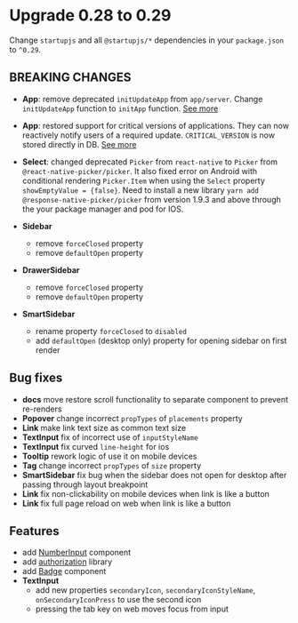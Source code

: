 # Upgrade 0.28 to 0.29

Change `startupjs` and all `@startupjs/*` dependencies in your `package.json` to `^0.29`.

## BREAKING CHANGES

- **App**: remove deprecated `initUpdateApp` from `app/server`. Change `initUpdateApp` function to `initApp` function. [See more](https://github.com/startupjs/startupjs/tree/master/packages/app)

- **App**: restored support for critical versions of applications. They can now reactively notify users of a required update. `CRITICAL_VERSION` is now stored directly in DB. [See more](https://github.com/startupjs/startupjs/tree/master/packages/app)

- **Select**: changed deprecated `Picker` from `react-native` to `Picker` from `@react-native-picker/picker`. It also fixed error on Android with conditional rendering `Picker.Item` when using the `Select` property `showEmptyValue = {false}`. Need to install a new library `yarn add @response-native-picker/picker` from version 1.9.3 and above through the your package manager and pod for IOS.

- **Sidebar**
  - remove `forceClosed` property
  - remove `defaultOpen` property

- **DrawerSidebar**
  - remove `forceClosed` property
  - remove `defaultOpen` property

- **SmartSidebar**
  - rename property `forceClosed` to `disabled`
  - add `defaultOpen` (desktop only) property for opening sidebar on first render

## Bug fixes
- **docs** move restore scroll functionality to separate component to prevent re-renders
- **Popover** change incorrect `propTypes` of `placements` property
- **Link** make link text size as common text size
- **TextInput** fix of incorrect use of `inputStyleName`
- **TextInput** fix curved `line-height` for ios
- **Tooltip** rework logic of use it on mobile devices
- **Tag** change incorrect `propTypes` of `size` property
- **SmartSidebar** fix bug when the sidebar does not open for desktop after passing through layout breakpoint
- **Link** fix non-clickability on mobile devices when link is like a button
- **Link** fix full page reload on web when link is like a button

## Features
- add [NumberInput](/docs/forms/NumberInput) component
- add [authorization](/docs/auth/main) library
- add [Badge](/docs/components/Badge) component
- **TextInput**
  - add new properties `secondaryIcon`, `secondaryIconStyleName`, `onSecondaryIconPress` to use the second icon
  - pressing the tab key on web moves focus from input
